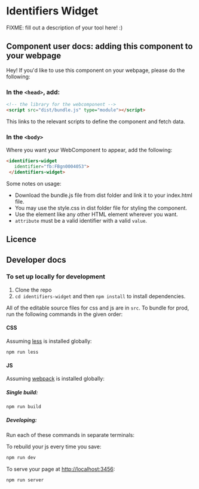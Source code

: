 #  Identifiers Widget

FIXME: fill out a description of your tool here! :)

## Component user docs: adding this component to your webpage

Hey! If you'd like to use this component on your webpage, please do the following:

### In the `<head>`, add:
```html
<!-- the library for the webcomponent -->
<script src="dist/bundle.js" type="module"></script>
```

This links to the relevant scripts to define the component and fetch data.

### In the `<body>`

Where you want your WebComponent to appear, add the following:

```html
<identifiers-widget
   identifier="fb:FBgn0004053">
 </identifiers-widget>
```

Some notes on usage:

- Download the bundle.js file from dist folder and link it to your index.html file.
- You may use the style.css in dist folder file for styling the component.
- Use the <identifiers-widget> element like any other HTML element wherever you want.
- `attribute` must be a valid identifier with a valid `value`.


## Licence


## Developer docs

### To set up locally for development

1. Clone the repo
2. `cd identifiers-widget` and then `npm install` to install dependencies.

All of the editable source files for css and js are in `src`. To bundle for prod, run the following commands in the given order:

#### CSS

Assuming [less](http://lesscss.org/) is installed globally:

```
npm run less
```

#### JS

Assuming [webpack](https://webpack.js.org/) is installed globally:

##### Single build:
```
npm run build
```

##### Developing:
Run each of these commands in separate terminals:

To rebuild your js every time you save:

```bash
npm run dev
```

To serve your page at [http://localhost:3456](http://localhost:3456):
```bash
npm run server
```
